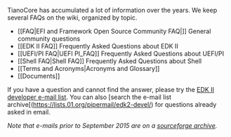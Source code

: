 TianoCore has accumulated a lot of information over the years. We keep several FAQs on the wiki, organized by topic. 

* [[FAQ|EFI and Framework Open Source Community FAQ|]] General community questions
* [[EDK II FAQ]] Frequently Asked Questions about EDK II
* [[UEFI/PI FAQ|UEFI PI_FAQ]] Frequently Asked Questions about UEFI/PI
* [[Shell FAQ|Shell FAQ]] Frequently Asked Questions about Shell
* [[Terms and Acronyms|Acronyms and Glossary]]
* [[Documents]]

If you have a question and cannot find the answer, please try the [EDK II developer e-mail list](https://github.com/tianocore/tianocore.github.io/wiki/edk2-devel). You can also [search the e-mail list archive[(https://lists.01.org/pipermail/edk2-devel/) for questions already asked in email. 

_Note that e-mails prior to September 2015 are on a [sourceforge archive](https://sourceforge.net/p/edk2/mailman/edk2-devel/)._